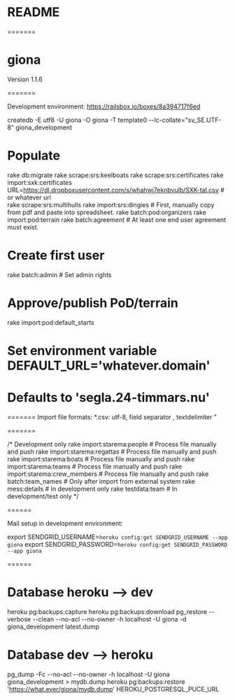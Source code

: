 # README

=======
# giona

Version 1.1.6

=======

Development environment:
https://railsbox.io/boxes/8a394717f6ed

createdb -E utf8 -U giona -O giona -T template0 --lc-collate="sv_SE.UTF-8" giona_development

# Populate
rake db:migrate
rake scrape:srs:keelboats
rake scrape:srs:certificates
rake import:sxk:certificates URL=https://dl.dropboxusercontent.com/s/whahwj7eknbvulb/SXK-tal.csv # or whatever url        
rake scrape:srs:multihulls
rake import:srs:dingies             # First, manually copy from pdf and paste into spreadsheet.
rake batch:pod:organizers
rake import:pod:terrain
rake batch:agreement                # At least one end user agreement must exist.
# Create first user
rake batch:admin                    # Set admin rights
# Approve/publish PoD/terrain
rake import:pod:default_starts


# Set environment variable DEFAULT_URL='whatever.domain'
# Defaults to 'segla.24-timmars.nu'
=======
Import file formats:
*.csv: utf-8, field separator ,  textdelimiter "

=======

/* Development only
rake import:starema:people          # Process file manually and push
rake import:starema:regattas        # Process file manually and push
rake import:starema:boats           # Process file manually and push
rake import:starema:teams           # Process file manually and push
rake import:starema:crew_members    # Process file manually and push
rake batch:team_names               # Only after import from external system
rake mess:details                   # In development only
rake testdata:team                  # In development/test only
*/


======

Mail setup in development environment:

export SENDGRID_USERNAME=`heroku config:get SENDGRID_USERNAME --app giona`
export SENDGRID_PASSWORD=`heroku config:get SENDGRID_PASSWORD --app giona`


======

# Database heroku --> dev
heroku pg:backups:capture
heroku pg:backups:download
pg_restore --verbose --clean --no-acl --no-owner -h localhost -U giona -d giona_development latest.dump

# Database dev --> heroku
pg_dump -Fc --no-acl --no-owner -h localhost -U giona giona_development > mydb.dump
heroku pg:backups:restore 'https://what.ever/giona/mydb.dump' HEROKU_POSTGRESQL_PUCE_URL
